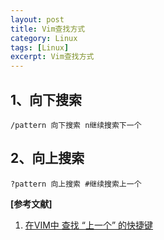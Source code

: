 ```yaml
---
layout: post
title: Vim查找方式
category: Linux
tags: [Linux]
excerpt: Vim查找方式
---
```



## 1、向下搜索 ##


	/pattern 向下搜索 n继续搜索下一个

## 2、向上搜索 ##


	?pattern 向上搜索 #继续搜索上一个


**[参考文献]**

1. [在VIM中 查找 “上一个” 的快捷键](https://www.21ic.com/tougao/article/3956.html "在VIM中 查找 “上一个” 的快捷键")


